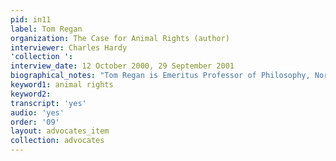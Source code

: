 ```yaml
---
pid: in11
label: Tom Regan
organization: The Case for Animal Rights (author)
interviewer: Charles Hardy
'collection ': 
interview_date: 12 October 2000, 29 September 2001
biographical_notes: "Tom Regan is Emeritus Professor of Philosophy, North Carolina State University, Raleigh, North Carolina (USA). During his more than thirty years on the faculty, he received numerous awards for excellence in undergraduate and graduate teaching; was named University Alumni Distinguished Professor; published hundreds of professional papers and more than twenty books; won major international awards for film writing and direction; and presented hundreds of lectures throughout the United States and abroad.  In 2000, he received the William Quarles Holliday Medal, the highest honor NC State University can bestow on one of its faculty.<br><br>Among his books, two (<em>The Case for Animal Rights</em> and <em>Bloomsbury’s Prophet: G. E. Moore and the Development of his Moral Philosophy</em>) were nominated for the Pulitzer Prize and the National Book Award. <em>The Case for Animal Rights</em> was immediately recognized as a “modern classic” when it first appeared in 1983.  Already translated into Italian, Swedish, and Dutch, <em>The Case for Animal Rights</em> will be issued in a German edition in 2002. Other of Tom Regan’s books that touch on the topic of animal rights are <em>All That Dwell Therein: Essays on Animal Rights and Environmental Ethics</em> (1982); <em>Animal Sacrifices: Religious Perspectives on the Use of Animals in Science</em> (1986), <em>The Struggle for Animal Rights</em> (1987), <em>The Thee Generation: Reflections on the Coming Revolution</em> (1991), <em>Defending Animal Rights</em> (2001) and (with Carl Cohen) <em>The Animal Rights Debate</em> (2001).  He is universally recognized as the intellectual leader of the animal rights movement. <br><br>For its part, <em>Bloomsbury’s Prophet</em> has helped reenergize and redirect Moorean scholarship in particular and the study of early twentieth century British philosophy in general.  In addition to <em>Bloomsbury’s Prophet</em>, Tom Regan’s other major contributions to Moorean scholarship are <em>Moore: The Early Essays</em> (1987) and <em>G. E. Moore: The Elements of Ethics</em> (1991).  He is co-founder and past president of the Moore Society. Tom Regan’s major film awards include the Silver Medal for <em>We Are All Noah</em> (International Film Festival of New York, 1986) and the Gold Medal for <em>Voices I Have Heard</em> (Houston International Film Festival, 1988).  Tom Regan is married to the former Nancy Tirk, with whom he co-founded The Culture & Animals Foundation."
keyword1: animal rights
keyword2: 
transcript: 'yes'
audio: 'yes'
order: '09'
layout: advocates_item
collection: advocates
---
```

